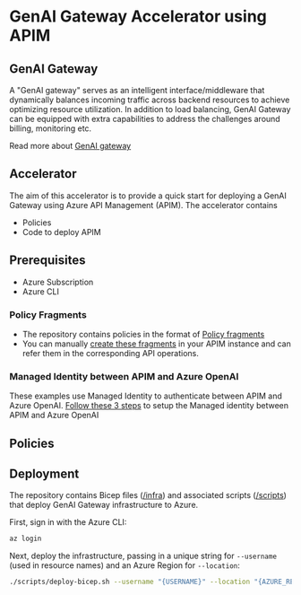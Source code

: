 # GenAI Gateway Accelerator using APIM

## GenAI Gateway

A "GenAI gateway" serves as an intelligent interface/middleware that dynamically balances incoming traffic across backend resources to achieve optimizing resource utilization. In addition to load balancing, GenAI Gateway can be equipped with extra capabilities to address the challenges around billing, monitoring etc.

Read more about [GenAI gateway](https://learn.microsoft.com/en-us/ai/playbook/technology-guidance/generative-ai/genai-gateway/)

## Accelerator

The aim of this accelerator is to provide a quick start for deploying a GenAI Gateway using Azure API Management (APIM). The accelerator contains

- Policies
- Code to deploy APIM

## Prerequisites

- Azure Subscription
- Azure CLI

### Policy Fragments

- The repository contains policies in the format of [Policy fragments](https://learn.microsoft.com/en-us/azure/api-management/policy-fragments)
- You can manually [create these fragments](https://learn.microsoft.com/en-us/azure/api-management/policy-fragments#create-a-policy-fragment) in your APIM instance and can refer them in the corresponding API operations.

### Managed Identity between APIM and Azure OpenAI

These examples use Managed Identity to authenticate between APIM and Azure OpenAI. [Follow these 3 steps](https://learn.microsoft.com/en-us/azure/api-management/api-management-authenticate-authorize-azure-openai#authenticate-with-managed-identity) to setup the Managed identity between APIM and Azure OpenAI

## Policies

## Deployment

The repository contains Bicep files ([/infra](./infra/)) and associated scripts ([/scripts](./scripts/)) that deploy GenAI Gateway infrastructure to Azure.

First, sign in with the Azure CLI:

```bash
az login
```

Next, deploy the infrastructure, passing in a unique string for `--username` (used in resource names) and an Azure Region for `--location`:

```bash
./scripts/deploy-bicep.sh --username "{USERNAME}" --location "{AZURE_REGION}"
```
